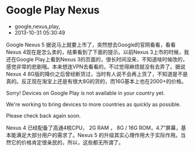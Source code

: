 # Google Play Nexus
- google,nexus,play,
- 2013-10-31 05:30:49


<p>Google Nexus 5 据说马上就要上市了，突然想去Google的官网看看，看看Nexus 4现在是怎么卖的，结果看到了下面的提示。以前Nexus 3上市的时候，我还在Google Play上看到Nexus 3的页面的，很长时间没来，不知道啥时候改的，感觉非常的悲剧哦。本来想连VPN去看看的，不过觉得麻烦就没有去弄了。据说Nexus 4 8G版的降价之后曾经断货过，当时有人说不会再上货了，不知道是不是真的。反正现在淘宝上还是有很大8G的货的，而16G基本上也在2000+的价格。</p>
<p>Sorry! Devices on Google Play is not available in your country yet.</p>
<p>We're working to bring devices to more countries as quickly as possible.</p>
<p>Please check back again soon.</p><p>Nexus 4 已经配备了高通4核CPU， 2G RAM ， 8G / 16G ROM，4.7”屏幕，基本能满足大部分用户的需求了。Nexus 5 的升级其实心理作用大于实际作用。当然它的价格肯定很亲民的，所以，这些都无所谓了。</p>
